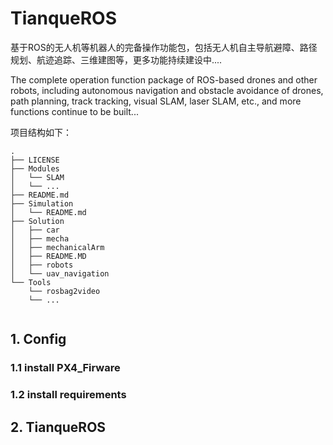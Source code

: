 # TianqueROS

基于ROS的无人机等机器人的完备操作功能包，包括无人机自主导航避障、路径规划、航迹追踪、三维建图等，更多功能持续建设中....  

The complete operation function package of ROS-based drones and other robots, including autonomous navigation and obstacle avoidance of drones, path planning, track tracking, visual SLAM, laser SLAM, etc., and more functions continue to be built...


项目结构如下：

```
.
├── LICENSE
├── Modules
│   └── SLAM
│   └── ...
├── README.md
├── Simulation
│   └── README.md
├── Solution
│   ├── car
│   ├── mecha
│   ├── mechanicalArm
│   ├── README.MD
│   ├── robots
│   └── uav_navigation
└── Tools
    └── rosbag2video
    └── ...


```

## 1. Config

### 1.1 install PX4_Firware

### 1.2 install requirements

## 2. TianqueROS


